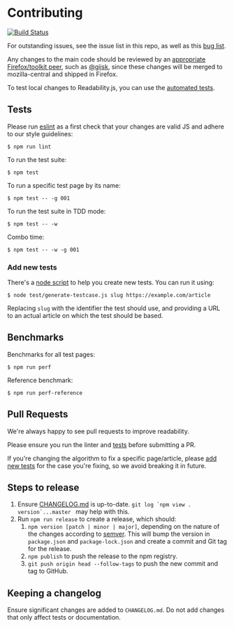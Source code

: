 # Contributing

[![Build Status](https://community-tc.services.mozilla.com/api/github/v1/repository/mozilla/readability/master/badge.svg)](https://community-tc.services.mozilla.com/api/github/v1/repository/mozilla/readability/master/latest)

For outstanding issues, see the issue list in this repo, as well as this [bug list](https://bugzilla.mozilla.org/buglist.cgi?component=Reader%20Mode&product=Toolkit&bug_status=__open__&limit=0).

Any changes to the main code should be reviewed by an [appropriate Firefox/toolkit peer](https://wiki.mozilla.org/Modules/Firefox), such as [@gijsk](https://github.com/gijsk), since these changes will be merged to mozilla-central and shipped in Firefox.

To test local changes to Readability.js, you can use the [automated tests](#tests).

## Tests

Please run [eslint](http://eslint.org/) as a first check that your changes are valid JS and adhere to our style guidelines:

    $ npm run lint


To run the test suite:

    $ npm test

To run a specific test page by its name:

    $ npm test -- -g 001

To run the test suite in TDD mode:

    $ npm test -- -w

Combo time:

    $ npm test -- -w -g 001

### Add new tests

There's a [node script](https://github.com/mozilla/readability/blob/master/test/generate-testcase.js) to help you create new tests.
You can run it using:

    $ node test/generate-testcase.js slug https://example.com/article

Replacing `slug` with the identifier the test should use, and providing a URL
to an actual article on which the test should be based.

## Benchmarks

Benchmarks for all test pages:

    $ npm run perf

Reference benchmark:

    $ npm run perf-reference

## Pull Requests

We're always happy to see pull requests to improve readability.

Please ensure you run the linter and [tests](#tests) before submitting a PR.

If you're changing the algorithm to fix a specific page/article, please
[add new tests](#add-new-tests) for the case you're fixing, so we avoid
breaking it in future.

## Steps to release

1. Ensure [CHANGELOG.md](CHANGELOG.md) is up-to-date. ``git log `npm view . version`...master `` may help with this.
2. Run `npm run release` to create a release, which should:
     1. `npm version [patch | minor | major]`, depending on the nature of the changes according to
[semver](https://semver.org/). This will bump the version in `package.json` and `package-lock.json`
and create a commit and Git tag for the release.
     2. `npm publish` to push the release to the npm registry.
     3. `git push origin head --follow-tags` to push the new commit and tag to GitHub.

## Keeping a changelog

Ensure significant changes are added to `CHANGELOG.md`. Do not add
changes that only affect tests or documentation.

